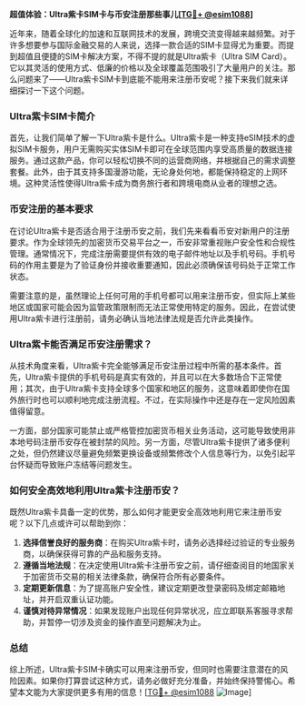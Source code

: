 **超值体验：Ultra紫卡SIM卡与币安注册那些事儿[[TG💪+ @esim1088](https://t.me/s/esim1088)]**

近年来，随着全球化的加速和互联网技术的发展，跨境交流变得越来越频繁。对于许多想要参与国际金融交易的人来说，选择一款合适的SIM卡显得尤为重要。而提到超值且便捷的SIM卡解决方案，不得不提的就是Ultra紫卡（Ultra SIM Card）。它以其灵活的使用方式、低廉的价格以及全球覆盖范围吸引了大量用户的关注。那么问题来了——Ultra紫卡SIM卡到底能不能用来注册币安呢？接下来我们就来详细探讨一下这个问题。

### Ultra紫卡SIM卡简介

首先，让我们简单了解一下Ultra紫卡是什么。Ultra紫卡是一种支持eSIM技术的虚拟SIM卡服务，用户无需购买实体SIM卡即可在全球范围内享受高质量的数据连接服务。通过这款产品，你可以轻松切换不同的运营商网络，并根据自己的需求调整套餐。此外，由于其支持多国漫游功能，无论身处何地，都能保持稳定的上网环境。这种灵活性使得Ultra紫卡成为商务旅行者和跨境电商从业者的理想之选。

### 币安注册的基本要求

在讨论Ultra紫卡是否适合用于注册币安之前，我们先来看看币安对新用户的注册要求。作为全球领先的加密货币交易平台之一，币安非常重视账户安全性和合规性管理。通常情况下，完成注册需要提供有效的电子邮件地址以及手机号码。手机号码的作用主要是为了验证身份并接收重要通知，因此必须确保该号码处于正常工作状态。

需要注意的是，虽然理论上任何可用的手机号都可以用来注册币安，但实际上某些地区或国家可能会因为监管政策限制而无法正常使用特定的服务。因此，在尝试使用Ultra紫卡进行注册前，请务必确认当地法律法规是否允许此类操作。

### Ultra紫卡能否满足币安注册需求？

从技术角度来看，Ultra紫卡完全能够满足币安注册过程中所需的基本条件。首先，Ultra紫卡提供的手机号码是真实有效的，并且可以在大多数场合下正常使用；其次，由于Ultra紫卡支持全球多个国家和地区的服务，这意味着即使你在国外旅行时也可以顺利地完成注册流程。不过，在实际操作中还是存在一定风险因素值得留意。

一方面，部分国家可能禁止或严格管控加密货币相关业务活动，这可能导致使用非本地号码注册币安存在被封禁的风险。另一方面，尽管Ultra紫卡提供了诸多便利之处，但仍然建议尽量避免频繁更换设备或频繁修改个人信息等行为，以免引起平台怀疑而导致账户冻结等问题发生。

### 如何安全高效地利用Ultra紫卡注册币安？

既然Ultra紫卡具备一定的优势，那么如何才能更安全高效地利用它来注册币安呢？以下几点或许可以帮助到你：

1. **选择信誉良好的服务商**：在购买Ultra紫卡时，请务必选择经过验证的专业服务商，以确保获得可靠的产品和服务支持。
2. **遵循当地法规**：在决定使用Ultra紫卡注册币安之前，请仔细查阅目的地国家关于加密货币交易的相关法律条款，确保符合所有必要条件。
3. **定期更新信息**：为了提高账户安全性，建议定期更改登录密码及绑定邮箱地址，并开启双重认证功能。
4. **谨慎对待异常情况**：如果发现账户出现任何异常状况，应立即联系客服寻求帮助，并暂停一切涉及资金的操作直至问题解决为止。

### 总结

综上所述，Ultra紫卡SIM卡确实可以用来注册币安，但同时也需要注意潜在的风险因素。如果你打算尝试这种方式，请务必做好充分准备，并始终保持警惕心。希望本文能为大家提供更多有用的信息！[[TG💪+ @esim1088](https://t.me/s/esim1088) ![Image](https://i.postimg.cc/4NQfJmqS/Snipaste-2025-05-13-00-14-12.png)]